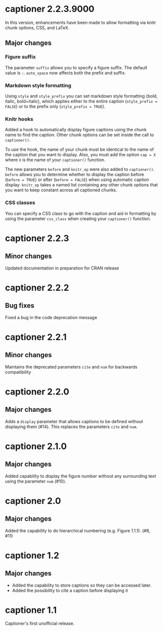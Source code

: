 # captioner 2.2.3.9000

In this version, enhancements have been made to allow formatting via knitr
chunk options, CSS, and LaTeX.

## Major changes

### Figure suffix

The parameter `suffix` allows you to specify a figure suffix.  The default
value is `:`. `auto_space` now affects both the prefix and suffix.

### Markdown style formatting

Using `style` and `style_prefix` you can set markdown style formatting (bold,
italic, bold+italic), which applies either to the entire caption
(`style_prefix = FALSE`) or to the prefix only (`style_prefix = TRUE`).

### Knitr hooks

Added a hook to automatically display figure captions using the chunk name
to find the caption.  Other chunk options can be set inside the call to
`captioner()`.

To use the hook, the name of your chunk must be identical to the name of the
caption that you want to display.  Also, you must add the option `cap = X`
where `X` is the name of your `captioner()` function.

The new parameters `before` and `knitr_op` were also added to `captioner()`.
`before` allows you to determine whether to display the caption before
(`before = TRUE`) or after (`before = FALSE`) when using automatic caption
display. `knitr_op` takes a named list containing any other chunk options that
you want to keep constant across all captioned chunks.

### CSS classes

You can specify a CSS class to go with the caption and aid in formatting by
using the parameter `css_class` when creating your `captioner()` function.

# captioner 2.2.3

## Minor changes

Updated documentation in preparation for CRAN release

# captioner 2.2.2

## Bug fixes

Fixed a bug in the code deprecation message

# captioner 2.2.1

## Minor changes

Maintains the deprecated parameters `cite` and `num` for backwards compatibility

# captioner 2.2.0

## Major changes

Adds a `display` parameter that allows captions to be defined without displaying them (#14).  This replaces the parameters `cite` and `num`.

# captioner 2.1.0

## Major changes

Added capability to display the figure number without any surrounding text using the parameter `num` (#10).

# captioner 2.0

## Major changes

Added the capability to do hierarchical numbering (e.g. Figure 1.1.1). (#8, #11)

# captioner 1.2

## Major changes

* Added the capability to store captions so they can be accessed later.
* Added the possibility to cite a caption before displaying it

# captioner 1.1

Captioner's first unofficial release.
